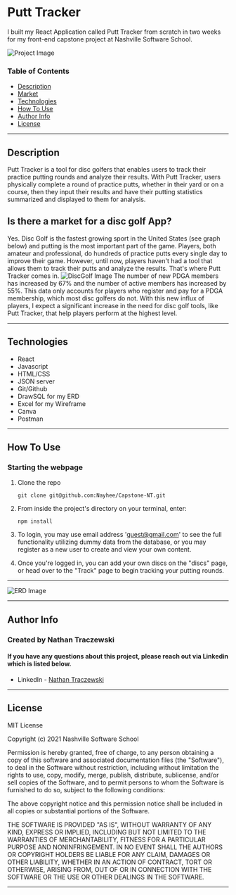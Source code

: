 # Putt Tracker
I built my React Application called Putt Tracker from scratch in two weeks for my front-end capstone project at Nashville Software School. 

![Project Image](https://github.com/Nayhee/Capstone-NT/capstone/public/images/homeSNIP.png)


### Table of Contents

- [Description](#description)
- [Market](#market)
- [Technologies](#technologies)
- [How To Use](#how-to-use)
- [Author Info](#author-info)
- [License](#license)

---

## Description
Putt Tracker is a tool for disc golfers that enables users to track their practice putting rounds and analyze their results. With Putt Tracker, users physically complete a round of practice putts, whether in their yard or on a course, then they input their results and have their putting statistics summarized and displayed to them for analysis. 

## Is there a market for a disc golf App?
Yes. Disc Golf is the fastest growing sport in the United States (see graph below) and putting is the most important part of the game. Players, both amateur and professional, do hundreds of practice putts every single day to improve their game. However, until now, players haven't had a tool that allows them to track their putts and analyze the results. That's where Putt Tracker comes in.
![DiscGolf Image](https://github.com/Nayhee/Capstone-NT/capstone/public/images/graph.png)
The number of new PDGA members has increased by 67% and the number of active members has increased by 55%. This data only accounts for players who register and pay for a PDGA membership, which most disc golfers do not. With this new influx of players, I expect a significant increase in the need for disc golf tools, like Putt Tracker, that help players perform at the highest level.

---

## Technologies

- React
- Javascript
- HTML/CSS
- JSON server
- Git/Github
- DrawSQL for my ERD
- Excel for my Wireframe 
- Canva
- Postman

---

## How To Use

### Starting the webpage

1. Clone the repo

   ```
   git clone git@github.com:Nayhee/Capstone-NT.git
   ```

2. From inside the project's directory on your terminal, enter:

   ```
   npm install
   ```

3. To login, you may use email address 'guest@gmail.com' to see the full functionality utilizing dummy data from the database, or you may register as a new user to create and view your own content.

4. Once you're logged in, you can add your own discs on the "discs" page, or head over to the "Track" page to begin tracking your putting rounds. 

---

![ERD Image](https://github.com/Nayhee/Capstone-NT/capstone/public/images/ERD.png)

---

## Author Info
### Created by Nathan Traczewski
#### If you have any questions about this project, please reach out via Linkedin which is listed below.

- LinkedIn - [Nathan Traczewski](https://www.linkedin.com/in/nathan-traczewski-cpa/)

---

## License

MIT License

Copyright (c) 2021 Nashville Software School

Permission is hereby granted, free of charge, to any person obtaining a copy of this software and associated documentation files (the "Software"), to deal in the Software without restriction, including without limitation the rights to use, copy, modify, merge, publish, distribute, sublicense, and/or sell copies of the Software, and to permit persons to whom the Software is furnished to do so, subject to the following conditions:

The above copyright notice and this permission notice shall be included in all copies or substantial portions of the Software.

THE SOFTWARE IS PROVIDED "AS IS", WITHOUT WARRANTY OF ANY KIND, EXPRESS OR IMPLIED, INCLUDING BUT NOT LIMITED TO THE WARRANTIES OF MERCHANTABILITY, FITNESS FOR A PARTICULAR PURPOSE AND NONINFRINGEMENT. IN NO EVENT SHALL THE AUTHORS OR COPYRIGHT HOLDERS BE LIABLE FOR ANY CLAIM, DAMAGES OR OTHER LIABILITY, WHETHER IN AN ACTION OF CONTRACT, TORT OR OTHERWISE, ARISING FROM, OUT OF OR IN CONNECTION WITH THE SOFTWARE OR THE USE OR OTHER DEALINGS IN THE SOFTWARE.

---